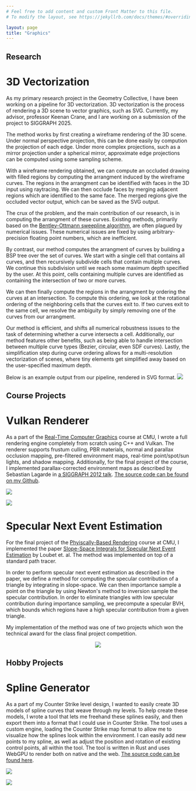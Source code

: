 ```yaml
---
# Feel free to add content and custom Front Matter to this file.
# To modify the layout, see https://jekyllrb.com/docs/themes/#overriding-theme-defaults

layout: page
title: "Graphics"
---
```

## Research
# 3D Vectorization
As my primary research project in the Geometry Collective, I have been working on a pipeline for 3D vectorization.
3D vectorization is the process of rendering a 3D scene to vector graphics, such as SVG.
Currently, my advisor, professor Keenan Crane, and I are working on a submission of the project to SIGGRAPH 2025.

The method works by first creating a wireframe rendering of the 3D scene.
Under normal perspective projection, this can be done easily by compution the projection of each edge.
Under more complex projections, such as a mirror projection under a spherical mirror, approximate edge projections can be computed using some sampling scheme.

With a wireframe rendering obtained, we can compute an occluded drawing with filled regions by computing the arrangment induced by the wireframe curves.
The regions in the arrangment can be identified with faces in the 3D input using raytracing.
We can then occlude faces by merging adjacent regions which are identified to the same face.
The merged regions give the occluded vector output, which can be saved as the SVG output.

The crux of the problem, and the main contribution of our research, is in computing the arrangment of these curves.
Existing methods, primarily based on the [Bentley-Ottmann sweepline algorithm](https://en.wikipedia.org/wiki/Bentley%E2%80%93Ottmann_algorithm), are often plagued by numerical issues.
These numerical issues are fixed by using arbitrary-precision floating point numbers, which are inefficient.

By contrast, our method computes the arrangment of curves by building a BSP tree over the set of curves.
We start with a single cell that contains all curves, and then recursively subdivide cells that contain multiple curves.
We continue this subdivision until we reach some maximum depth specified by the user.
At this point, cells containing multiple curves are identified as containing the intersection of two or more curves.

We can then finally compute the regions in the arrangment by ordering the curves at an intersection.
To compute this ordering, we look at the rotational ordering of the neighboring cells that the curves exit to.
If two curves exit to the same cell, we resolve the ambiguity by simply removing one of the curves from our arrangment.

Our method is efficient, and shifts all numerical robustness issues to the task of determining whether a curve intersects a cell.
Additionally, our method features other benefits, such as being able to handle intersection between multiple curve types (Bezier, circular, even SDF curves).
Lastly, the simplification step during curve ordering allows for a multi-resolution vectorization of scenes, where tiny elements get simplified away based on the user-specified maximum depth.

Below is an example output from our pipeline, rendered in SVG format.
![](/assets/parthenon.svg)

## Course Projects
# Vulkan Renderer
As a part of the [Real-Time Computer Graphics](http://graphics.cs.cmu.edu/courses/15-472-s24/) course at CMU, I wrote a full rendering engine completely from scratch using C++ and Vulkan.
The renderer supports frustum culling, PBR materials, normal and parallax occlusion mapping, pre-filtered environment maps, real-time point/spot/sun lights, and shadow mapping.
Additionally, for the final project of the course, I implemented parallax-corrected environment maps as described by Sebastian Lagarde in [a SIGGRAPH 2012 talk](https://seblagarde.wordpress.com/2012/11/28/siggraph-2012-talk/).
[The source code can be found on my Github](https://github.com/TheDevelo/vulkan-renderer).

![](/assets/renderer1.png)

![](/assets/renderer2.png)

# Specular Next Event Estimation

For the final project of the [Phyiscally-Based Rendering](http://graphics.cs.cmu.edu/courses/15-468/) course at CMU, I implemented the paper [Slope-Space Integrals for Specular Next Event Estimation](https://rgl.epfl.ch/publications/Loubet2020Slope) by Loubet et. al.
The method was implemented on top of a standard path tracer.

In order to perform specular next event estimation as described in the paper, we define a method for computing the specular contribution of a triangle by integrating in slope-space.
We can then importance sample a point on the triangle by using Newton's method to inversion sample the specular contribution.
In order to eliminate triangles with low specular contribution during importance sampling, we precompute a specular BVH, which bounds which regions have a high specular contribution from a given triangle.

My implementation of the method was one of two projects which won the technical award for the class final project competition.

<div style="text-align:center"><img src="/assets/snee.png" /></div>

## Hobby Projects
# Spline Generator
As a part of my Counter Strike level design, I wanted to easily create 3D models of spline curves that weave through my levels.
To help create these models, I wrote a tool that lets me freehand these splines easily, and then export them into a format that I could use in Counter Strike.
The tool uses a custom engine, loading the Counter Strike map format to allow me to visualize how the splines look within the environment.
I can easily add new points to my spline, as well as adjust the position and rotation of existing control points, all within the tool.
The tool is written in Rust and uses WebGPU to render both on native and the web. [The source code can be found here](https://github.com/TheDevelo/botpath-generator/tree/rust).

![](/assets/spline1.png)

![](/assets/spline2.png)
